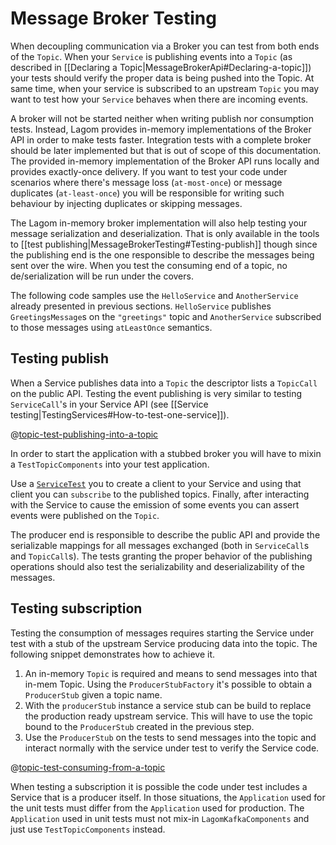 # Message Broker Testing

When decoupling communication via a Broker you can test from both ends of the `Topic`. When your `Service` is publishing events into a `Topic` (as described in [[Declaring a Topic|MessageBrokerApi#Declaring-a-topic]]) your tests should verify the proper data is being pushed into the Topic. At same time, when your service is subscribed to an upstream `Topic` you may want to test how your `Service` behaves when there are incoming events.

A broker will not be started neither when writing publish nor consumption tests. Instead, Lagom provides in-memory implementations of the Broker API in order to make  tests faster. Integration tests with a complete broker should be later implemented but that is out of scope of this documentation. The provided in-memory implementation of the Broker API runs locally and provides exactly-once delivery. If you want to test your code under scenarios where there's message loss (`at-most-once`) or message duplicates (`at-least-once`) you will be responsible for writing such behaviour by injecting duplicates or skipping messages.

The Lagom in-memory broker implementation will also help testing your message serialization and deserialization. That is only available in the tools to [[test publishing|MessageBrokerTesting#Testing-publish]] though since the publishing end is the one responsible to describe the messages being sent over the wire. When you test the consuming end of a topic, no de/serialization will be run under the covers.

The following code samples use the `HelloService` and `AnotherService` already presented in previous sections. `HelloService` publishes `GreetingsMessage`s on the `"greetings"` topic and `AnotherService` subscribed to those messages using `atLeastOnce` semantics.


## Testing publish

When a Service publishes data into a `Topic` the descriptor lists a `TopicCall` on the public API. Testing the event publishing is very similar to testing `ServiceCall`'s in your Service API (see [[Service testing|TestingServices#How-to-test-one-service]]). 

@[topic-test-publishing-into-a-topic](code/docs/scaladsl/mb/PublishServiceSpec.scala)

In order to start the application with a stubbed broker you will have to mixin a `TestTopicComponents` into your test application.

Use a [`ServiceTest`](api/com/lightbend/lagom/scaladsl/testkit/ServiceTest$.html) you to create a client to your Service and using that client you can `subscribe` to the published topics. Finally, after interacting with the Service to cause the emission of some events you can assert events were published on the `Topic`.

The producer end is responsible to describe the public API and provide the serializable mappings for all messages exchanged (both in `ServiceCall`s and `TopicCall`s). The tests granting the proper behavior of the publishing operations should also test the serializability and deserializability of the messages.


## Testing subscription

Testing the consumption of messages requires starting the Service under test with a stub of the upstream Service producing data into the topic. The following snippet demonstrates how to achieve it. 

1. An in-memory `Topic` is required and means to send messages into that in-mem Topic. Using the `ProducerStubFactory` it's possible to obtain a `ProducerStub` given a topic name.
2. With the `producerStub` instance a service stub can be build to replace the production ready upstream service. This will have to use the topic bound to the `ProducerStub` created in the previous step.
3. Use the `ProducerStub` on the tests to send messages into the topic and interact normally with the service under test to verify the Service code. 

@[topic-test-consuming-from-a-topic](code/docs/scaladsl/mb/AnotherServiceSpec.scala)

When testing a subscription it is possible the code under test includes a Service that is a producer itself. In those situations, the `Application` used for the unit tests must differ from the `Application` used for production. The `Application` used in unit tests must not mix-in `LagomKafkaComponents` and just use `TestTopicComponents` instead.

